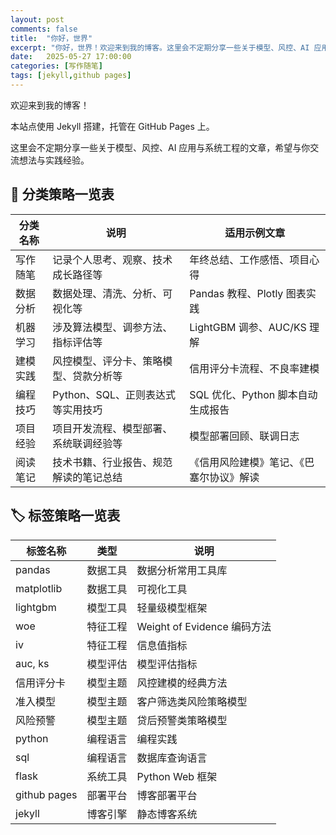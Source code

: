 ```yaml
---
layout: post
comments: false
title:  "你好，世界"
excerpt: "你好，世界！欢迎来到我的博客。这里会不定期分享一些关于模型、风控、AI 应用与系统工程的文章，希望与你交流想法与实践经验。"
date:   2025-05-27 17:00:00
categories: [写作随笔]
tags: [jekyll,github pages]
---
```


欢迎来到我的博客！

本站点使用 Jekyll 搭建，托管在 GitHub Pages 上。

这里会不定期分享一些关于模型、风控、AI 应用与系统工程的文章，希望与你交流想法与实践经验。

<h2>📂 分类策略一览表</h2>
<table class="styled-table">
  <thead>
    <tr>
      <th>分类名称</th>
      <th>说明</th>
      <th>适用示例文章</th>
    </tr>
  </thead>
  <tbody>
    <tr><td>写作随笔</td><td>记录个人思考、观察、技术成长路径等</td><td>年终总结、工作感悟、项目心得</td></tr>
    <tr><td>数据分析</td><td>数据处理、清洗、分析、可视化等</td><td>Pandas 教程、Plotly 图表实践</td></tr>
    <tr><td>机器学习</td><td>涉及算法模型、调参方法、指标评估等</td><td>LightGBM 调参、AUC/KS 理解</td></tr>
    <tr><td>建模实践</td><td>风控模型、评分卡、策略模型、贷款分析等</td><td>信用评分卡流程、不良率建模</td></tr>
    <tr><td>编程技巧</td><td>Python、SQL、正则表达式等实用技巧</td><td>SQL 优化、Python 脚本自动生成报告</td></tr>
    <tr><td>项目经验</td><td>项目开发流程、模型部署、系统联调经验等</td><td>模型部署回顾、联调日志</td></tr>
    <tr><td>阅读笔记</td><td>技术书籍、行业报告、规范解读的笔记总结</td><td>《信用风险建模》笔记、《巴塞尔协议》解读</td></tr>
  </tbody>
</table>

<h2>🏷 标签策略一览表</h2>
<table class="styled-table">
  <thead>
    <tr>
      <th>标签名称</th>
      <th>类型</th>
      <th>说明</th>
    </tr>
  </thead>
  <tbody>
    <tr><td>pandas</td><td>数据工具</td><td>数据分析常用工具库</td></tr>
    <tr><td>matplotlib</td><td>数据工具</td><td>可视化工具</td></tr>
    <tr><td>lightgbm</td><td>模型工具</td><td>轻量级模型框架</td></tr>
    <tr><td>woe</td><td>特征工程</td><td>Weight of Evidence 编码方法</td></tr>
    <tr><td>iv</td><td>特征工程</td><td>信息值指标</td></tr>
    <tr><td>auc, ks</td><td>模型评估</td><td>模型评估指标</td></tr>
    <tr><td>信用评分卡</td><td>模型主题</td><td>风控建模的经典方法</td></tr>
    <tr><td>准入模型</td><td>模型主题</td><td>客户筛选类风险策略模型</td></tr>
    <tr><td>风险预警</td><td>模型主题</td><td>贷后预警类策略模型</td></tr>
    <tr><td>python</td><td>编程语言</td><td>编程实践</td></tr>
    <tr><td>sql</td><td>编程语言</td><td>数据库查询语言</td></tr>
    <tr><td>flask</td><td>系统工具</td><td>Python Web 框架</td></tr>
    <tr><td>github pages</td><td>部署平台</td><td>博客部署平台</td></tr>
    <tr><td>jekyll</td><td>博客引擎</td><td>静态博客系统</td></tr>
  </tbody>
</table>